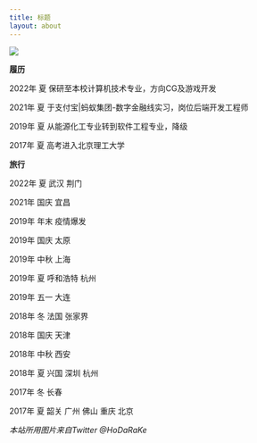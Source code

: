 ```yaml
---
title: 标题
layout: about
---
```


![](https://cdn.luogu.com.cn/upload/image_hosting/bopzgj4u.png)

**履历**

2022年 夏  保研至本校计算机技术专业，方向CG及游戏开发

2021年 夏  于支付宝\|蚂蚁集团-数字金融线实习，岗位后端开发工程师

2019年 夏  从能源化工专业转到软件工程专业，降级

2017年 夏  高考进入北京理工大学



**旅行**

2022年 夏 武汉 荆门

2021年 国庆 宜昌

2019年 年末  疫情爆发

2019年 国庆  太原

2019年 中秋 上海

2019年 夏  呼和浩特 杭州

2019年 五一  大连

2018年 冬  法国  张家界

2018年 国庆 天津

2018年 中秋 西安

2018年 夏    兴国 深圳 杭州

2017年 冬  长春

2017年 夏  韶关 广州 佛山 重庆 北京



*本站所用图片来自Twitter @HoDaRaKe*



